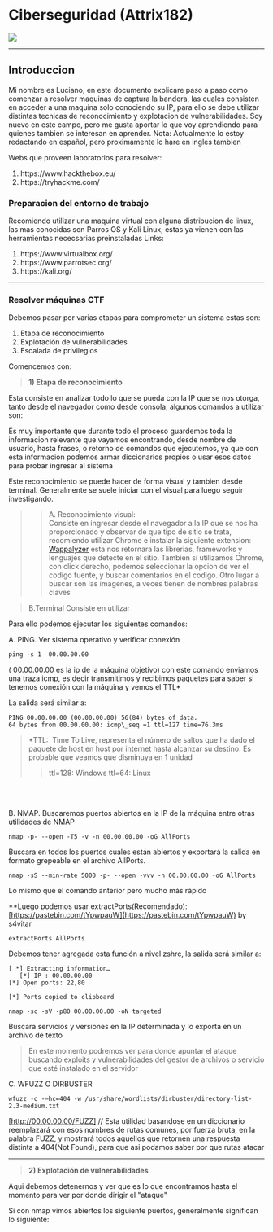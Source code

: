 
# Ciberseguridad (Attrix182)

<img src="https://github.com/attrix182/CiberseguridadCFT/blob/main/assets/portada.gif?raw=true" heigth="350px"></img>

___ 

## Introduccion 
Mi nombre es Luciano, en este documento explicare paso a paso como comenzar a resolver maquinas de captura la bandera, las cuales consisten en acceder a una maquina solo conociendo su IP, para ello se debe utilizar distintas tecnicas de reconocimiento y explotacion de vulnerabilidades.
Soy nuevo en este campo, pero me gusta aportar lo que voy aprendiendo para quienes tambien se interesan en aprender.
Nota: Actualmente lo estoy redactando en español, pero proximamente lo hare en ingles tambien
	
Webs que proveen laboratorios para resolver:
  
<ol>  
<li> <a> https://www.hackthebox.eu/ </a> </li>  
<li> <a> https://tryhackme.com/ </a> </li>  
</ol>

### Preparacion del entorno de trabajo

Recomiendo utilizar una maquina virtual con alguna distribucion de linux, las mas conocidas son Parros OS y Kali Linux, estas ya vienen con las herramientas nececsarias preinstaladas
Links:
<ol>  
<li> <a>https://www.virtualbox.org/</a></li> 
<li> <a>https://www.parrotsec.org/</a></li>  
<li> <a>https://kali.org/</a></li>  
</ol>

___ 
	
### Resolver máquinas CTF 

Debemos pasar por varias etapas para comprometer un sistema estas son:
  
 <ol>  
<li>Etapa de reconocimiento</li>  
<li>Explotación de vulnerabilidades</li>  
<li>Escalada de privilegios</li>  
</ol>



Comencemos con:

> <b> 1) Etapa de reconocimiento </b>

Esta consiste en analizar todo lo que se pueda con la IP que se nos otorga, tanto desde el navegador como desde consola, algunos comandos a utilizar son:

Es muy importante que durante todo el proceso guardemos toda la informacion relevante que vayamos encontrando, desde nombre de usuario, hasta frases, o retorno de comandos que ejecutemos, ya que con esta informacion podemos armar diccionarios propios o usar esos datos para probar ingresar al sistema

Este reconocimiento se puede hacer de forma visual y tambien desde terminal.
Generalmente se suele iniciar con el visual para luego seguir investigando.

> > A. Reconocimiento visual: <br>
 Consiste en ingresar desde el navegador a la IP que se nos ha proporcionado y observar de que tipo de sitio se trata, recomiendo utilizar Chrome e instalar la siguiente extension: [Wappalyzer](https://chrome.google.com/webstore/detail/wappalyzer/gppongmhjkpfnbhagpmjfkannfbllamg?hl=es) 
esta nos retornara las librerias, frameworks y lenguajes que detecte en el sitio.
Tambien si utilizamos Chrome, con click derecho, podemos seleccionar la opcion de ver el codigo fuente, y buscar comentarios en el codigo.
Otro lugar a buscar son las imagenes, a veces tienen de nombres palabras claves


> B.Terminal
> Consiste en utilizar

Para ello podemos ejecutar los siguientes comandos:

A. PING. Ver sistema operativo y verificar conexión
```
ping -s 1  00.00.00.00 
```

( 00.00.00.00  es la ip de la máquina objetivo) con este comando enviamos una traza icmp, es decir transmitimos y recibimos paquetes para saber si tenemos conexión con la máquina y vemos el TTL*

La salida será similar a:
```
PING 00.00.00.00 (00.00.00.00) 56(84) bytes of data.
64 bytes from 00.00.00.00: icmp\_seq =1 ttl=127 time=76.3ms
```


  > *TTL:  Time To Live, representa el número de saltos que ha dado el paquete de host en host por internet hasta alcanzar su destino. Es probable que veamos que disminuya en 1 unidad
  >   > ttl=128: Windows
  >  >  ttl=64: Linux

<br>
<br>

B. NMAP. Buscaremos puertos abiertos en la IP de la máquina entre otras utilidades de NMAP

```
nmap -p- --open -T5 -v -n 00.00.00.00 -oG AllPorts
```
Buscara en todos los puertos cuales están abiertos y exportará la salida en formato grepeable en el archivo AllPorts.

```
nmap -sS --min-rate 5000 -p- --open -vvv -n 00.00.00.00 -oG AllPorts
```
Lo mismo que el comando anterior pero mucho más rápido

**Luego podemos usar extractPorts(Recomendado): [https://pastebin.com/tYpwpauW](https://pastebin.com/tYpwpauW) by s4vitar

```
extractPorts AllPorts
```
 Debemos tener agregada esta función a nivel zshrc, la salida será similar a:
 ```
[ *] Extracting information…
	[*] IP : 00.00.00.00
[*] Open ports: 22,80

[*] Ports copied to clipboard

```
 
 
```
nmap -sc -sV -p80 00.00.00.00 -oN targeted
```
Buscara servicios y versiones en la IP determinada y lo exporta en un archivo de texto

>En este momento podremos ver para donde apuntar el ataque buscando exploits y vulnerabilidades del gestor de archivos o servicio que esté instalado en el servidor



C. WFUZZ O DIRBUSTER
```
wfuzz -c -–hc=404 -w /usr/share/wordlists/dirbuster/directory-list-2.3-medium.txt
```
[http://00.00.00.00/FUZZ] // Esta utilidad basandose en un diccionario reemplazará con esos nombres de rutas comunes, por fuerza bruta, en la palabra FUZZ, y mostrará todos aquellos que retornen una respuesta distinta a 404(Not Found), para que asi podamos saber por que rutas atacar

___ 

> <b> 2) Explotación de vulnerabilidades </b>

Aqui debemos detenernos y ver que es lo que encontramos hasta el momento para ver por donde dirigir el "ataque"

Si con nmap vimos abiertos los siguiente puertos, generalmente significan lo siguiente:
